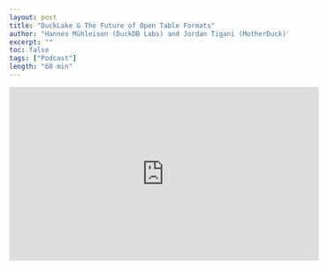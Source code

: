 ```yaml
---
layout: post
title: "DuckLake & The Future of Open Table Formats"
author: "Hannes Mühleisen (DuckDB Labs) and Jordan Tigani (MotherDuck)"
excerpt: ""
toc: false
tags: ["Podcast"]
length: "60 min"
---
```


<div class="video-container">
<iframe width="560" height="315" src="https://www.youtube-nocookie.com/embed/yn07s-_PgrI?si=oFJCkuTxGc9MTwy-" title="YouTube video player" frameborder="0" allow="accelerometer; autoplay; clipboard-write; encrypted-media; gyroscope; picture-in-picture; web-share" referrerpolicy="strict-origin-when-cross-origin" allowfullscreen></iframe>
</div>
